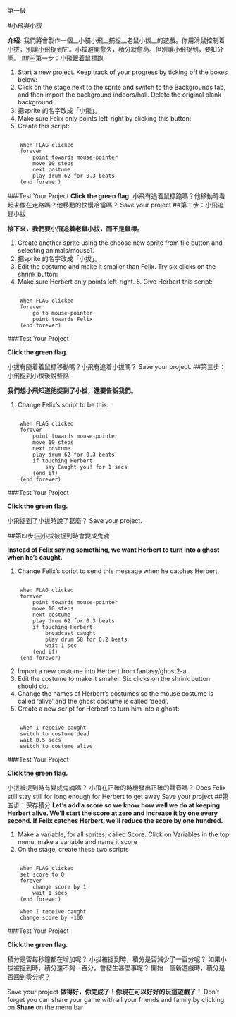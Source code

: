 第一級

#小飛與小拔

__介紹:__
我們將會製作一個__小貓小飛__捕捉__老鼠小拔__的遊戲。你用滑鼠控制着小拔，別讓小飛捉到它。小拔避開愈久，積分就愈高。但別讓小飛捉到，要扣分啊。
##￼第一步：小飛跟着鼠標跑
1. Start a new project.
Keep track of your progress by ticking off the boxes below:
2. Click on the stage next to the sprite and switch to the Backgrounds tab, and then import the background indoors/hall. Delete the original blank background.
3. 把sprite 的名字改成「小飛」。
4. Make sure Felix only points left-right by clicking this button:
5. Create this script:

```scratch

	When FLAG clicked
	forever
		point towards mouse-pointer
		move 10 steps
		next costume
		play drum 62 for 0.3 beats
	(end forever)
```
		
###Test Your Project
__Click the green flag.__
小飛有追着鼠標跑嗎？他移動時看起來像在走路嗎？他移動的快慢冾當嗎？
Save your project
##第二步：小飛追趕小拔

__接下來，我們要小飛追着老鼠小拔，而不是鼠標。__

1. Create another sprite using the choose new sprite from file button and selecting animals/mouse1.
2. 把sprite 的名字改成「小拔」。
3. Edit the costume and make it smaller than Felix.
Try six clicks on the shrink button:
4. Make sure Herbert only points left-right. 5. Give Herbert this script:


```scratch
	
	When FLAG clicked
	forever
		go to mouse-pointer
		point towards Felix
	(end forever)
```
###Test Your Project

__Click the green flag.__

小拔有隨着着鼠標移動嗎？小飛有追着小拔嗎？
Save your project.
##第三步：小飛捉到小拔後說些話

__我們想小飛知道他捉到了小拔，還要告訴我們。__

1. Change Felix’s script to be this:

```scratch
	
	when FLAG clicked
	forever
		point towards mouse-pointer
		move 10 steps
		next costume
		play drum 62 for 0.3 beats
		if touching Herbert
			say Caught you! for 1 secs
		(end if)
	(end forever)
```

###Test Your Project

__Click the green flag.__

小飛捉到了小拔時說了葛麼？
Save your project.

##第四步:￼小拔被捉到時會變成鬼魂

__Instead of Felix saying something, we want Herbert to turn into a ghost when he’s caught.__

1. Change Felix’s script to send this message when he catches Herbert.

```scratch
	
	when FLAG clicked
	forever
		point towards mouse-pointer
		move 10 steps
		next costume
		play drum 62 for 0.3 beats
		if touching Herbert
			broadcast caught
			play drum 58 for 0.2 beats
			wait 1 sec
		(end if)
	(end forever)
```
2. Import a new costume into Herbert from fantasy/ghost2-a.
3. Edit the costume to make it smaller.
Six clicks on the shrink button should do.
4. Change the names of Herbert’s
costumes so the mouse costume is
called ‘alive’ and the ghost costume is called ‘dead’.
5. Create a new script for Herbert to turn him into a ghost:
```scratch
	
	when I receive caught
	switch to costume dead
	wait 0.5 secs
	switch to costume alive
```
	
###Test Your Project

__Click the green flag.__

小拔被捉到時有變成鬼魂嗎？
小飛在正確的時機發出正確的聲音嗎？
Does Felix still stay still for long enough for Herbert to get away
Save your project
##第五步：保存積分
__Let’s add a score so we know how well we do at keeping Herbert alive.
We’ll start the score at zero and increase it by one every second. If Felix catches Herbert, we’ll reduce the score by one hundred.__
1. Make a variable, for all sprites, called Score. Click on Variables in the top menu, make a variable and name it score
2. On the stage, create these two scripts
```scratch
	
	when FLAG clicked
	set score to 0
	forever
		change score by 1
		wait 1 secs
	(end forever)
	
	when I receive caught
	change score by -100
```
	
###Test Your Project

__Click the green flag.__

積分是否每秒鐘都在增加呢？
小拔被捉到時，積分是否減少了一百分呢？
如果小拔被捉到時，積分還不夠一百分，會發生甚麼事呢？
開始一個新遊戲時，積分是否回到零分呢？

Save your project
__做得好，你完成了！你現在可以好好的玩這遊戲了！__
Don’t forget you can share your game with all your friends and family by clicking on __Share__ on the menu bar